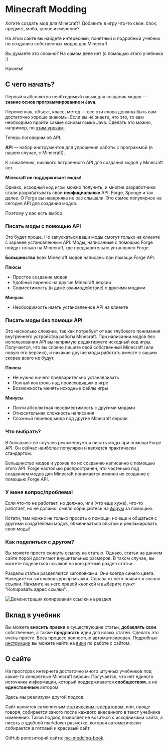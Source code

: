 # Minecraft Modding

Хотите создать мод для Minecraft? Добавить в игру что-то свое: блок, предмет, моба, целое измерение?

На этом сайте вы найдете интересный, понятный и подробный учебник по созданию собственных модов для Minecraft.

Вы думаете это сложно? На самом деле нет (с помощью этого учебника :)

Начнем!

## С чего начать?

Первый и абсолютно необходимый навык для создания модов — **знание основ программирование и Java**.

Переменная, объект, класс, метод — все эти слова должны быть вам достаточно хорошо знакомы. Если вы не знаете, что это,
то вам необходимо пройти самые основы языка Java. Сделать это можно, например, по [этим урокам](https://www.youtube.com/playlist?list=PLDywto_IU4_7Z4zJVZp3K-m7V76avtrBm).

Теперь поговорим об API.

**API** — набор инструментов для упрощения работы с программой (в нашем случае, с Minecraft).

К сожалению, никакого встроенного API для создания модов у Minecraft нет.

**Minecraft не поддерживает моды!**

Однако, исходный код игры можно получить, и многие разработчики стали разрабатывать свои **неофициальные** API: Forge, Sponge и так далее. О Forge вы наверняка не раз слышали.
Это самое популярное на сегодня API для создания модов.

Поэтому у вас есть выбор.

### Писать моды с помощью API

Это будет проще. Но запускаться ваши моды смогут только на клиенте с заранее установленным API.
Моды, написанные с помощью Forge пойдут только на Minecraft, где предварительно установлен Forge.

**Большинство** всех Minecraft модов написаны при помощи Forge API.

**Плюсы**

* Простое создание модов
* Удобный перенос на другие Minecraft версии
* Совместимость (и даже взаимодействие) с другими модами

**Минусы**

* Необходимость иметь установленное API на клиенте

### Писать моды без помощи API

Это несколько сложнее, так как потребует от вас глубокого понимания внутреннего устройства работы Minecraft.
При написании модов без использования API вы напрямую редактируете исходный код игры. Получается, что вы словно пишете
свой собственный Minecraft (или новую его версию), и никакие другие моды работать вместе с вашим скорее всего не будут.

**Плюсы**

* Не нужно ничего предварительно устанавливать
* Полный контроль над происходящим в игре
* Возможность менять исходные файлы игры

**Минусы**

* Почти абсолютная несовместимость с другими модами
* Относительная сложность написания
* Сложный перевод мода под другие Minecraft версии

### Что выбрать?

В большинстве случаев рекомендуется писать моды при помощи Forge API. Он сейчас наиболее популярен и
является практически стандартом.

Большинство модов и уроков по их созданию написанно с помощью этого API.
Forge настолько распространен, что частенько под созданием модов для Minecraft понимается именно их создание с помощью Forge API.

### У меня вопрос/проблема!

Если что-то не работает, но должно, или (что еще хуже), что-то работает, но не должно, смело обращайтесь на
[форум](http://forum.mcmodding.ru) за помощью.

Кстати, там можно не только просить о помощи, но еще и общаться с другими создателями модов, обмениваться
опытом и рекламировать свои моды!

### Как поделиться с другом?

Вы можете просто скинуть ссылку на статью. Однако, статьи на данном сайте порой достигают внушительных размеров.
В таком случае, вы можете поделиться ссылкой на конкретный раздел статьи.

Разделы статьи разделяются заголовками. Они всегда синего цвета. Наведите на заголовок курсор мышки. Справа
от него появится значок ссылки. Нажмите на него правой кнопкой и выберите пункт "Копировать адрес ссылки".

![Демонстрация копирования ссылки на раздел](images/link_to_friend.png)

## Вклад в учебник

Вы можете **вносить правки** в существующие статьи, **добавлять свои** собственные, а также **предлагать** идеи для новых статей.
Сделать это очень просто.
Весь процесс полностью автоматизирован. Подробные [инструкции]() вы можете найти на [вики]() по работе с сайтом.

## О сайте

На просторах интернета достаточно много штучных учебников под какие-то конкретные Minecraft версии.
Получается, что нет единого источника информации, который поддерживается **сообществом**, а не **единственным**
автором.

Здесь мы реализуем другой подход.

Сайт является самописным [статическим генератором](https://xakep.ru/2014/09/30/stat-site-gen/), или, проще говоря, собирается заного после каждого внесенного
в текст учебника изменения. Такой подход позволяет не возиться с исходниками сайта, а писать в удобной markdown разметке, которая
автоматически собирается в готовый и красивый сайт.

GitHub репозиторий сайта: [mc-modding-book](https://github.com/mc-modding/mc-modding-book).
